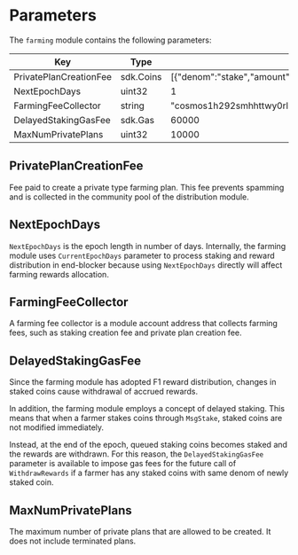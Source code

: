 <!-- order: 8 -->

# Parameters

The `farming` module contains the following parameters:

| Key                        | Type      | Example                                                             |
| -------------------------- | --------- | ------------------------------------------------------------------- |
| PrivatePlanCreationFee     | sdk.Coins | [{"denom":"stake","amount":"100000000"}]                            |
| NextEpochDays              | uint32    | 1                                                                   |
| FarmingFeeCollector        | string    | "cosmos1h292smhhttwy0rl3qr4p6xsvpvxc4v05s6rxtczwq3cs6qc462mqejwy8x" |
| DelayedStakingGasFee       | sdk.Gas   | 60000                                                               |
| MaxNumPrivatePlans         | uint32    | 10000                                                               |


## PrivatePlanCreationFee

Fee paid to create a private type farming plan. This fee prevents spamming and is collected in the community pool of the distribution module.

## NextEpochDays

`NextEpochDays` is the epoch length in number of days. Internally, the farming module uses `CurrentEpochDays` parameter to process staking and reward distribution in end-blocker because using `NextEpochDays` directly will affect farming rewards allocation.

## FarmingFeeCollector

A farming fee collector is a module account address that collects farming fees, such as staking creation fee and private plan creation fee.

## DelayedStakingGasFee

Since the farming module has adopted F1 reward distribution, changes in staked coins cause withdrawal of accrued rewards.

In addition, the farming module employs a concept of delayed staking. This means that when a farmer stakes coins through `MsgStake`, staked coins are not modified immediately. 

Instead, at the end of the epoch, queued staking coins becomes staked and the rewards are withdrawn. For this reason, the `DelayedStakingGasFee` parameter is available to impose gas fees for the future call of `WithdrawRewards` if a farmer has any staked coins with same
denom of newly staked coin.

## MaxNumPrivatePlans

The maximum number of private plans that are allowed to be created.
It does not include terminated plans.